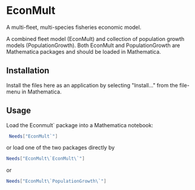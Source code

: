 # EconMult
A multi-fleet, multi-species fisheries economic model. 

A combined fleet model (EconMult) and collection of population growth models (PopulationGrowth).
Both EconMult and PopulationGrowth are Mathematica packages and should be loaded in Mathematica. 

## Installation
Install the files here as an application by selecting "Install..." from the file-menu in Mathematica.

## Usage
Load the Econmult\` package into a Mathematica notebook:

```mathematica
 Needs["EconMult`"]
```

or load one of the two packages directly by 

```mathematica
Needs["EconMult\`EconMult\`"]    
```
or   
```mathematica
Needs["EconMult\`PopulationGrowth\`"]
```
